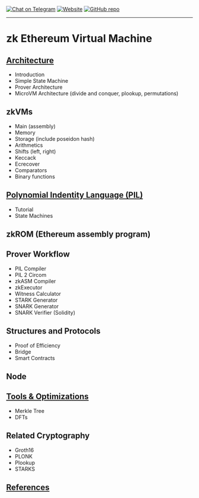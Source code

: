 <div align="center">
<!-- <img src="circom-logo-black.png" width="460px" align="center"/> -->
</div>

[![Chat on Telegram][ico-telegram]][link-telegram]
[![Website][ico-website]][link-website]
[![GitHub repo][ico-github]][link-github]
<!-- ![Issues](https://img.shields.io/github/issues-raw/iden3/circom?color=blue) -->
<!-- ![GitHub top language](https://img.shields.io/github/languages/top/iden3/circom) -->
<!-- ![Contributors](https://img.shields.io/github/contributors-anon/hermeznetwork/zkevmdoc) -->

[ico-website]: https://img.shields.io/website?up_color=blue&up_message=circom&url=https%3A%2F%2Fiden3.io%2Fcircom
[ico-telegram]: https://img.shields.io/badge/@iden3-2CA5E0.svg?style=flat-square&logo=telegram&label=Telegram
[ico-github]: https://img.shields.io/github/last-commit/iden3/circom?color=blue

[link-website]: https://hermez.io
[link-telegram]: https://t.me/polygonhermez
[link-github]: https://github.com/hermeznetwork/zkevmdoc

---

# zk Ethereum Virtual Machine

## [Architecture](zkEVM/architecture/introduction.md)

- Introduction
- Simple State Machine
- Prover Architecture
- MicroVM Architecture (divide and conquer, plookup, permutations)

## zkVMs
- Main (assembly)
- Memory
- Storage (include poseidon hash)
- Arithmetics
- Shifts (left, right)
- Keccack
- Ecrecover
- Comparators
- Binary functions

## [Polynomial Indentity Language (PIL)](zkEVM/PIL/tutorial.md)
- Tutorial
- State Machines

## zkROM (Ethereum assembly program)

## Prover Workflow
- PIL Compiler
- PIL 2 Circom
- zkASM Compiler
- zkExecutor
- Witness Calculator
- STARK Generator
- SNARK Generator
- SNARK Verifier (Solidity)

## Structures and Protocols
- Proof of Efficiency
- Bridge
- Smart Contracts

## Node

## [Tools & Optimizations](zkEVM/tools-optimizations/merkle-tree.md)
- Merkle Tree
- DFTs

## Related Cryptography
- Groth16
- PLONK
- Plookup
- STARKS

## [References](zkEVM/references.md)
